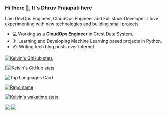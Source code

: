 ### Hi there 👋, It's Dhruv Prajapati here
I am DevOps Engineer, CloudOps Engineer and Full stack Developer. I love experimenting with new technologies and building small projects.

- 💻 Working as a **CloudOps Engineer** in [Crest Data System](https://www.crestdatasys.com/a).
- ☀️ Learning and Developing Machine Learning based projects in Python.
- ✍️ Writing tech blog posts over Internet.

[![Kelvin's GitHub stats](https://github-readme-stats.vercel.app/api?username=kelvink96)](https://github.com/kelvink96/github-readme-stats)

[![Kelvin's GitHub stats](https://github-readme-stats.vercel.app/api?username=kelvink96&theme=highcontrast&show_icons=true&count_private=true)

![Top Languages Card](https://github-readme-stats.vercel.app/api/top-langs/?username=kelvink96)

[![Repo name](https://github-readme-stats.vercel.app/api/pin/?username=kelvink96&repo=kelvink96)](https://github.com/yourusername/kelvink96)

[![Kelvin's wakatime stats](https://github-readme-stats.vercel.app/api/wakatime?username=kelvink96&layout=compact)](https://github.com/kelvink96/github-readme-stats)

<a href="https://github.com/anuraghazra/github-readme-stats">
  <img align="center" src="https://github-readme-stats.vercel.app/api/pin/?username=anuraghazra&repo=github-readme-stats" />
</a>
<a href="https://github.com/anuraghazra/convoychat">
  <img align="center" src="https://github-readme-stats.vercel.app/api/pin/?username=anuraghazra&repo=convoychat" />
</a>

